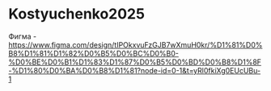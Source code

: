 # Kostyuchenko2025
Фигма - https://www.figma.com/design/tIPOkxvuFzGJB7wXmuH0kr/%D1%81%D0%B8%D1%81%D1%82%D0%B5%D0%BC%D0%B0-%D0%BE%D0%B1%D1%83%D1%87%D0%B5%D0%BD%D0%B8%D1%8F-%D1%80%D0%BA%D0%B8%D1%81?node-id=0-1&t=yRl0fkiXg0EUcUBu-1
